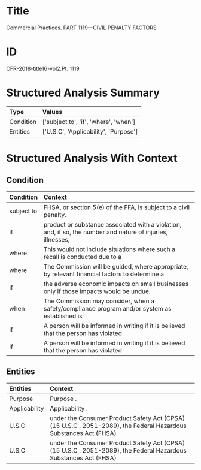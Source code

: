# Title

 Commercial Practices. PART 1119—CIVIL PENALTY FACTORS


# ID

 CFR-2018-title16-vol2.Pt. 1119


# Structured Analysis Summary

| Type      | Values                                |
|:----------|:--------------------------------------|
| Condition | ['subject to', 'if', 'where', 'when'] |
| Entities  | ['U.S.C', 'Applicability', 'Purpose'] |


# Structured Analysis With Context

 


## Condition

| Condition   | Context                                                                                                     |
|:------------|:------------------------------------------------------------------------------------------------------------|
| subject to  | FHSA, or section 5(e) of the FFA, is subject to  a civil penalty.                                           |
| if          | product or substance associated with a violation, and, if so, the number and nature of injuries, illnesses, |
| where       | This would not include situations  where such a recall is conducted due to a                                |
| where       | The Commission will be guided,  where appropriate, by relevant financial factors to determine a             |
| if          | the adverse economic impacts on small businesses only if  those impacts would be undue.                     |
| when        | The Commission may consider,  when a safety/compliance program and/or system as established is              |
| if          | A person will be informed in writing  if it is believed that the person has violated                        |
| if          | A person will be informed in writing  if it is believed that the person has violated                        |


## Entities

| Entities      | Context                                                                                                          |
|:--------------|:-----------------------------------------------------------------------------------------------------------------|
| Purpose       | Purpose .                                                                                                        |
| Applicability | Applicability .                                                                                                  |
| U.S.C         | under the Consumer Product Safety Act (CPSA) (15 U.S.C . 2051-2089), the Federal Hazardous Substances Act (FHSA) |
| U.S.C         | under the Consumer Product Safety Act (CPSA) (15 U.S.C . 2051-2089), the Federal Hazardous Substances Act (FHSA) |


